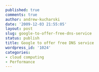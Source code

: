 ```yaml
---
published: true
comments: true
author: andrew-kucharski
date: '2009-12-03 21:55:05'
layout: post
slug: google-to-offer-free-dns-service
status: publish
title: Google to offer free DNS service
wordpress_id: '1024'
categories:
- cloud computing
- Performance
---
```


